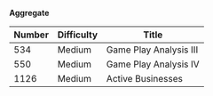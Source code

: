 **Aggregate**

| Number| Difficulty |Title|
| ---   | ---        | --- |
|534|Medium|Game Play Analysis III|
|550|Medium|Game Play Analysis IV|
|1126|Medium|Active Businesses|
